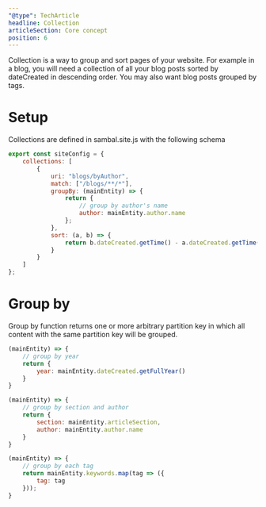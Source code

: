 ```yaml
---
"@type": TechArticle
headline: Collection
articleSection: Core concept
position: 6
---
```


Collection is a way to group and sort pages of your website.  For example in a blog, you will need a collection of all your blog posts sorted by dateCreated in descending order.  You may also want blog posts grouped by tags.

# Setup

Collections are defined in sambal.site.js with the following schema

```js
export const siteConfig = {
    collections: [
        {
            uri: "blogs/byAuthor",                                              // REQUIRED - collection uri
            match: ["/blogs/**/*"],                                             // REQUIRED - Globs to match page urls
            groupBy: (mainEntity) => {                                          // OPTIONAL - Group by partition key
                return {
                    // group by author's name
                    author: mainEntity.author.name
                };
            },
            sort: (a, b) => {                                                   // OPTIONAL - Sort
                return b.dateCreated.getTime() - a.dateCreated.getTime();
            }
        }
    ]
};
```

# Group by

Group by function returns one or more arbitrary partition key in which all content with the same partition key will be grouped.

```js
(mainEntity) => {
    // group by year
    return {
        year: mainEntity.dateCreated.getFullYear()
    }
}

(mainEntity) => {
    // group by section and author
    return {
        section: mainEntity.articleSection,
        author: mainEntity.author.name
    }
}

(mainEntity) => {
    // group by each tag
    return mainEntity.keywords.map(tag => ({
        tag: tag
    }));
}
```




